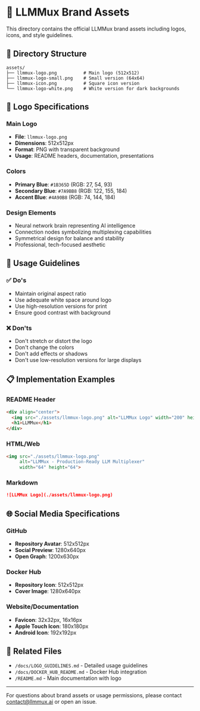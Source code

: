 # 🎨 LLMMux Brand Assets

This directory contains the official LLMMux brand assets including logos, icons, and style guidelines.

## 📁 Directory Structure

```
assets/
├── llmmux-logo.png          # Main logo (512x512)
├── llmmux-logo-small.png    # Small version (64x64)
├── llmmux-icon.png          # Square icon version
└── llmmux-logo-white.png    # White version for dark backgrounds
```

## 🎨 Logo Specifications

### Main Logo
- **File**: `llmmux-logo.png`
- **Dimensions**: 512x512px
- **Format**: PNG with transparent background
- **Usage**: README headers, documentation, presentations

### Colors
- **Primary Blue**: `#1B365D` (RGB: 27, 54, 93)
- **Secondary Blue**: `#7A9BB8` (RGB: 122, 155, 184)
- **Accent Blue**: `#4A90B8` (RGB: 74, 144, 184)

### Design Elements
- Neural network brain representing AI intelligence
- Connection nodes symbolizing multiplexing capabilities
- Symmetrical design for balance and stability
- Professional, tech-focused aesthetic

## 📐 Usage Guidelines

### ✅ Do's
- Maintain original aspect ratio
- Use adequate white space around logo
- Use high-resolution versions for print
- Ensure good contrast with background

### ❌ Don'ts
- Don't stretch or distort the logo
- Don't change the colors
- Don't add effects or shadows
- Don't use low-resolution versions for large displays

## 📋 Implementation Examples

### README Header
```html
<div align="center">
  <img src="./assets/llmmux-logo.png" alt="LLMMux Logo" width="200" height="200">
  <h1>LLMMux</h1>
</div>
```

### HTML/Web
```html
<img src="./assets/llmmux-logo.png" 
     alt="LLMMux - Production-Ready LLM Multiplexer" 
     width="64" height="64">
```

### Markdown
```markdown
![LLMMux Logo](./assets/llmmux-logo.png)
```

## 🌐 Social Media Specifications

### GitHub
- **Repository Avatar**: 512x512px
- **Social Preview**: 1280x640px
- **Open Graph**: 1200x630px

### Docker Hub
- **Repository Icon**: 512x512px
- **Cover Image**: 1280x640px

### Website/Documentation
- **Favicon**: 32x32px, 16x16px
- **Apple Touch Icon**: 180x180px
- **Android Icon**: 192x192px

## 🔗 Related Files

- `/docs/LOGO_GUIDELINES.md` - Detailed usage guidelines
- `/docs/DOCKER_HUB_README.md` - Docker Hub integration
- `/README.md` - Main documentation with logo

---

For questions about brand assets or usage permissions, please contact [contact@llmmux.ai](mailto:contact@llmmux.ai) or open an issue.
